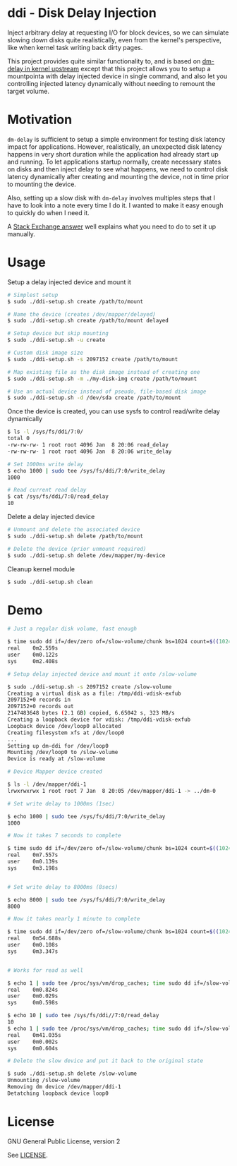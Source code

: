 ddi - Disk Delay Injection
==========================

Inject arbitrary delay at requesting I/O for block devices, so we can simulate slowing down disks quite realistically, even from the kernel's perspective, like when kernel task writing back dirty pages.

This project provides quite similar functionality to, and is based on [dm-delay in kernel upstream](https://www.kernel.org/doc/html/latest/admin-guide/device-mapper/delay.html) except that this project allows you to setup a mountpointa with delay injected device in single command, and also let you controlling injected latency dynamically without needing to remount the target volume.

# Motivation

`dm-delay` is sufficient to setup a simple environment for testing disk latency impact for applications. However, realistically, an unexpected disk latency happens in very short duration while the application had already start up and running. To let applications startup normally, create necessary states on disks and then inject delay to see what happens, we need to control disk latency dynamically after creating and mounting the device, not in time prior to mounting the device.

Also, setting up a slow disk with `dm-delay` involves multiples steps that I have to look into a note every time I do it. I wanted to make it easy enough to quickly do when I need it.

A [Stack Exchange answer](https://serverfault.com/questions/523509/linux-how-to-simulate-hard-disk-latency-i-want-to-increase-iowait-value-withou) well explains what you need to do to set it up manually.

# Usage

Setup a delay injected device and mount it

```sh
# Simplest setup
$ sudo ./ddi-setup.sh create /path/to/mount

# Name the device (creates /dev/mapper/delayed)
$ sudo ./ddi-setup.sh create /path/to/mount delayed

# Setup device but skip mounting
$ sudo ./ddi-setup.sh -u create

# Custom disk image size
$ sudo ./ddi-setup.sh -s 2097152 create /path/to/mount

# Map existing file as the disk image instead of creating one
$ sudo ./ddi-setup.sh -m ./my-disk-img create /path/to/mount

# Use an actual device instead of pseudo, file-based disk image
$ sudo ./ddi-setup.sh -d /dev/sda create /path/to/mount
```

Once the device is created, you can use sysfs to control read/write delay dynamically

```sh
$ ls -l /sys/fs/ddi/7:0/
total 0
-rw-rw-rw- 1 root root 4096 Jan  8 20:06 read_delay
-rw-rw-rw- 1 root root 4096 Jan  8 20:06 write_delay

# Set 1000ms write delay
$ echo 1000 | sudo tee /sys/fs/ddi/7:0/write_delay
1000

# Read current read delay
$ cat /sys/fs/ddi/7:0/read_delay
10
```

Delete a delay injected device

```sh
# Unmount and delete the associated device
$ sudo ./ddi-setup.sh delete /path/to/mount

# Delete the device (prior unmount required)
$ sudo ./ddi-setup.sh delete /dev/mapper/my-device
```

Cleanup kernel module

```sh
$ sudo ./ddi-setup.sh clean
```

# Demo

```sh
# Just a regular disk volume, fast enough

$ time sudo dd if=/dev/zero of=/slow-volume/chunk bs=1024 count=$((1024 * 1024)) conv=fsync
real    0m2.559s
user    0m0.122s
sys     0m2.408s

# Setup delay injected device and mount it onto /slow-volume

$ sudo ./ddi-setup.sh -s 2097152 create /slow-volume
Creating a virtual disk as a file: /tmp/ddi-vdisk-exfub
2097152+0 records in
2097152+0 records out
2147483648 bytes (2.1 GB) copied, 6.65042 s, 323 MB/s
Creating a loopback device for vdisk: /tmp/ddi-vdisk-exfub
Loopback device /dev/loop0 allocated
Creating filesystem xfs at /dev/loop0
...
Setting up dm-ddi for /dev/loop0
Mounting /dev/loop0 to /slow-volume
Device is ready at /slow-volume

# Device Mapper device created

$ ls -l /dev/mapper/ddi-1
lrwxrwxrwx 1 root root 7 Jan  8 20:05 /dev/mapper/ddi-1 -> ../dm-0

# Set write delay to 1000ms (1sec)

$ echo 1000 | sudo tee /sys/fs/ddi/7:0/write_delay
1000

# Now it takes 7 seconds to complete

$ time sudo dd if=/dev/zero of=/slow-volume/chunk bs=1024 count=$((1024 * 1024)) conv=fsync
real    0m7.557s
user    0m0.139s
sys     0m3.198s


# Set write delay to 8000ms (8secs)

$ echo 8000 | sudo tee /sys/fs/ddi/7:0/write_delay
8000

# Now it takes nearly 1 minute to complete

$ time sudo dd if=/dev/zero of=/slow-volume/chunk bs=1024 count=$((1024 * 1024)) conv=fsync
real    0m54.688s
user    0m0.108s
sys     0m3.347s


# Works for read as well

$ echo 1 | sudo tee /proc/sys/vm/drop_caches; time sudo dd if=/slow-volume/chunk of=/dev/null bs=4096
real    0m0.824s
user    0m0.029s
sys     0m0.598s

$ echo 10 | sudo tee /sys/fs/ddi//7:0/read_delay
10
$ echo 1 | sudo tee /proc/sys/vm/drop_caches; time sudo dd if=/slow-volume/chunk of=/dev/null bs=4096
real    0m41.035s
user    0m0.002s
sys     0m0.604s

# Delete the slow device and put it back to the original state

$ sudo ./ddi-setup.sh delete /slow-volume
Unmounting /slow-volume
Removing dm device /dev/mapper/ddi-1
Detatching loopback device loop0
```

License
=======

GNU General Public License, version 2

See [LICENSE](./LICENSE).
